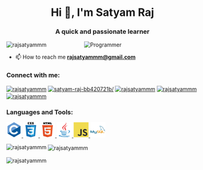 <h1 align="center">Hi 👋, I'm Satyam Raj</h1>
<h3 align="center">A quick and passionate learner</h3>
<img align="right" alt="Programmer" width="300" src="https://media0.giphy.com/media/v1.Y2lkPTc5MGI3NjExZmFmODAyZDkyMGY0Yjg1ZTRlYzA3ZDc4MzczMmRhMDBjNmVhNDBjMyZjdD1n/qgQUggAC3Pfv687qPC/giphy.gif">

<p align="left"> <img src="https://komarev.com/ghpvc/?username=rajsatyammm&label=Profile%20views&color=0e75b6&style=flat" alt="rajsatyammm" /> </p>

- 📫 How to reach me **rajsatyammm@gmail.com**

<h3 align="left">Connect with me:</h3>
<p align="left">
<a href="https://twitter.com/rajsatyammm" target="blank"><img align="center" src="https://raw.githubusercontent.com/rahuldkjain/github-profile-readme-generator/master/src/images/icons/Social/twitter.svg" alt="rajsatyammm" height="30" width="40" /></a>
<a href="https://linkedin.com/in/satyam-raj-bb420721b/" target="blank"><img align="center" src="https://raw.githubusercontent.com/rahuldkjain/github-profile-readme-generator/master/src/images/icons/Social/linked-in-alt.svg" alt="satyam-raj-bb420721b/" height="30" width="40" /></a>
<a href="https://instagram.com/rajsatyammm" target="blank"><img align="center" src="https://raw.githubusercontent.com/rahuldkjain/github-profile-readme-generator/master/src/images/icons/Social/instagram.svg" alt="rajsatyammm" height="30" width="40" /></a>
<a href="https://www.leetcode.com/rajsatyammm" target="blank"><img align="center" src="https://raw.githubusercontent.com/rahuldkjain/github-profile-readme-generator/master/src/images/icons/Social/leet-code.svg" alt="rajsatyammm" height="30" width="40" /></a>
<a href="https://auth.geeksforgeeks.org/user/rajsatyammm" target="blank"><img align="center" src="https://raw.githubusercontent.com/rahuldkjain/github-profile-readme-generator/master/src/images/icons/Social/geeks-for-geeks.svg" alt="rajsatyammm" height="30" width="40" /></a>
</p>

<h3 align="left">Languages and Tools:</h3>
<p align="left"> <a href="https://www.cprogramming.com/" target="_blank" rel="noreferrer"> <img src="https://raw.githubusercontent.com/devicons/devicon/master/icons/c/c-original.svg" alt="c" width="40" height="40"/> </a> <a href="https://www.w3schools.com/css/" target="_blank" rel="noreferrer"> <img src="https://raw.githubusercontent.com/devicons/devicon/master/icons/css3/css3-original-wordmark.svg" alt="css3" width="40" height="40"/> </a> <a href="https://www.w3.org/html/" target="_blank" rel="noreferrer"> <img src="https://raw.githubusercontent.com/devicons/devicon/master/icons/html5/html5-original-wordmark.svg" alt="html5" width="40" height="40"/> </a> <a href="https://www.java.com" target="_blank" rel="noreferrer"> <img src="https://raw.githubusercontent.com/devicons/devicon/master/icons/java/java-original.svg" alt="java" width="40" height="40"/> </a> <a href="https://developer.mozilla.org/en-US/docs/Web/JavaScript" target="_blank" rel="noreferrer"> <img src="https://raw.githubusercontent.com/devicons/devicon/master/icons/javascript/javascript-original.svg" alt="javascript" width="40" height="40"/> </a> <a href="https://www.mysql.com/" target="_blank" rel="noreferrer"> <img src="https://raw.githubusercontent.com/devicons/devicon/master/icons/mysql/mysql-original-wordmark.svg" alt="mysql" width="40" height="40"/> </a> </p>

<p><img align="left" src="https://github-readme-stats.vercel.app/api/top-langs?username=rajsatyammm&show_icons=true&locale=en&layout=compact" alt="rajsatyammm" /></p>

<p>&nbsp;<img align="center" src="https://github-readme-stats.vercel.app/api?username=rajsatyammm&show_icons=true&locale=en" alt="rajsatyammm" /></p>

<p><img align="center" src="https://github-readme-streak-stats.herokuapp.com/?user=rajsatyammm&" alt="rajsatyammm" /></p>
